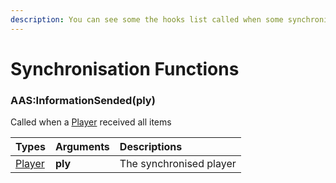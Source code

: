 ```yaml
---
description: You can see some the hooks list called when some synchronisations are performed
---
```

# Synchronisation Functions

### AAS:InformationSended(ply)
Called when a [Player](https://wiki.facepunch.com/gmod/Player) received all items

| Types | Arguments | Descriptions |
| :--- | :--- | :--- |
| [Player](https://wiki.facepunch.com/gmod/Player) | **ply** | The synchronised player |